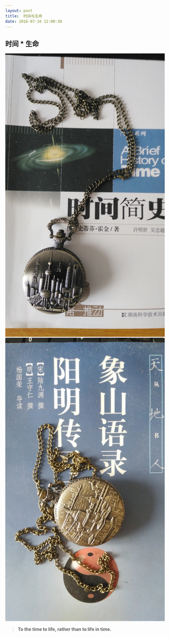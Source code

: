 ```yaml
---
layout: post
title:  时间与生命
date: 2016-07-16 12:00:30
---
```


##  时间 * 生命 ##
![](/assets/first/1.jpg)
![](/assets/first/2.jpg)

>  **To the time to life, rather than to life in time.**
